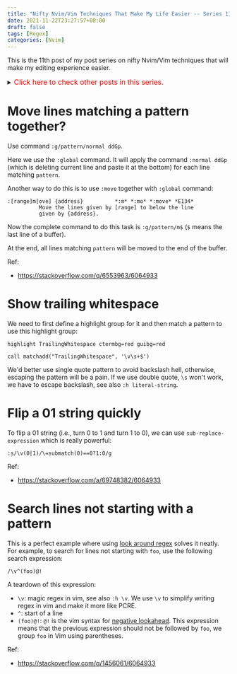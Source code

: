```yaml
---
title: "Nifty Nvim/Vim Techniques That Make My Life Easier -- Series 11"
date: 2021-11-22T23:27:57+08:00
draft: false
tags: [Regex]
categories: [Nvim]
---
```


This is the 11th post of my post series on nifty Nvim/Vim techniques that will make my editing experience easier.

<details>
<summary><font size="3" color="red">Click here to check other posts in this series.</font></summary>

+ Series 10: https://jdhao.github.io/2021/06/17/nifty_nvim_techniques_s10/
+ Series 9: https://jdhao.github.io/2021/01/07/nifty_nvim_techniques_s9/
+ Series 8: https://jdhao.github.io/2020/11/11/nifty_nvim_techniques_s8/
+ Series 7: https://jdhao.github.io/2020/09/22/nifty_nvim_techniques_s7/
+ Series 6: https://jdhao.github.io/2019/12/21/nifty_nvim_techniques_s6/
+ Series 5: https://jdhao.github.io/2019/11/11/nifty_nvim_techniques_s5/
+ Series 4: https://jdhao.github.io/2019/09/17/nifty_nvim_techniques_s4/
+ Series 3: https://jdhao.github.io/2019/05/14/nifty_nvim_techniques_s3/
+ Series 2: https://jdhao.github.io/2019/04/17/nifty_nvim_techniques_s2/
+ Series 1: https://jdhao.github.io/2019/03/28/nifty_nvim_techniques_s1/
</details>

<!--more-->

# Move lines matching a pattern together?

Use command `:g/pattern/normal ddGp`.

Here we use the `:global` command. It will apply the command `:normal ddGp`
(which is deleting current line and paste it at the bottom) for each line
matching `pattern`.

Another way to do this is to use `:move` together with `:global` command:

```
:[range]m[ove] {address}          *:m* *:mo* *:move* *E134*
          Move the lines given by [range] to below the line
          given by {address}.
```

Now the complete command to do this task is `:g/pattern/m$` (`$` means the last
line of a buffer).

At the end, all lines matching `pattern` will be moved to the end of the
buffer.

Ref:

+ https://stackoverflow.com/q/6553963/6064933

# Show trailing whitespace

We need to first define a highlight group for it and then match a pattern to
use this highlight group:

```vim
highlight TrailingWhitespace ctermbg=red guibg=red

call matchadd("TrailingWhitespace", '\v\s+$')
```

We'd better use single quote pattern to avoid backslash hell, otherwise,
escaping the pattern will be a pain. If we use double quote, `\s` won't work,
we have to escape backslash, see also `:h literal-string`.

# Flip a 01 string quickly

To flip a 01 string (i.e., turn 0 to 1 and turn 1 to 0), we can use
`sub-replace-expression` which is really powerful:

```vim
:s/\v(0|1)/\=submatch(0)==0?1:0/g
```

Ref:

+ https://stackoverflow.com/a/69748382/6064933

# Search lines not starting with a pattern

This is a perfect example where using [look around regex](https://jdhao.github.io/2018/10/18/regular_expression_nvim/#lookaround-in-nvim)
solves it neatly. For example, to search for lines not starting with `foo`, use
the following search expression:

```vim
/\v^(foo)@!
```

A teardown of this expression:

+ `\v`: magic regex in vim, see also `:h \v`. We use `\v` to simplify writing regex in vim and make it more like PCRE.
+ `^`: start  of a line
+ `(foo)@!`: `@!` is the vim syntax for [negative lookahead](https://www.regular-expressions.info/lookaround.html). This expression
means that the previous expression should not be followed by `foo`, we group
`foo` in Vim using parentheses.

Ref:

+ https://stackoverflow.com/q/1456061/6064933

